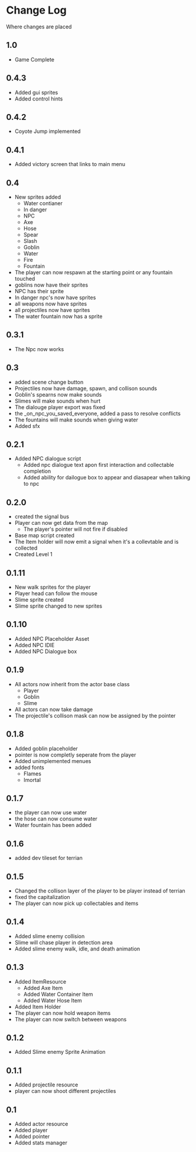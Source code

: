 # Change Log

Where changes are placed

## 1.0

* Game Complete

## 0.4.3

* Added gui sprites
* Added control hints

## 0.4.2

* Coyote Jump implemented

## 0.4.1

* Added victory screen that links to main menu

## 0.4

* New sprites added
	* Water contianer
	* In danger 
	* NPC
	* Axe
	* Hose
	* Spear
	* Slash
	* Goblin
	* Water
	* Fire
	* Fountain
* The player can now respawn at the starting point or any fountain touched
* goblins now have their sprites
* NPC has their sprite
* In danger npc's now have sprites
* all weapons now have sprites
* all projectiles now have sprites
* The water fountain now has a sprite

## 0.3.1

* The Npc now works

## 0.3

* added scene change button
* Projectiles now have damage, spawn, and collison sounds
* Goblin's spearns now make sounds
* Slimes will make sounds when hurt
* The dialouge player export was fixed
* the _on_npc_you_saved_everyone, added a pass to resolve conflicts
* The fountains will make sounds when giving water
* Added sfx

## 0.2.1
* Added NPC dialogue script
	* Added npc dialogue text apon first interaction and collectable completion 
	* Added ability for dailogue box to appear and diasapear when talking to npc


## 0.2.0

* created the signal bus
* Player can now get data from the map
  * The player's pointer will not fire if disabled
* Base map script created
* The Item holder will now emit a signal when it's a collevtable and is collected
* Created Level 1

## 0.1.11

* New walk sprites for the player
* Player head can follow the mouse
* Slime sprite created
* Slime sprite changed to new sprites

## 0.1.10

* Added NPC Placeholder Asset
* Added NPC IDlE
* Added NPC Dialogue box

## 0.1.9

* All actors now inherit from the actor base class
  * Player
  * Goblin
  * Slime
* All actors can now take damage
* The projectile's collison mask can now be assigned by the pointer

## 0.1.8

* Added goblin placeholder
* pointer is now completly seperate from the player
* Added unimplemented menues
* added fonts
	* Flames
	* Imortal

## 0.1.7

* the player can now use water
* the hose can now consume water
* Water fountain has been added

## 0.1.6

* added dev tileset for terrian

## 0.1.5

* Changed the collison layer of the player to be player instead of terrian
* fixed the capitalization
* The player can now pick up collectables and items

## 0.1.4

* Added slime enemy collision
* Slime will chase player in detection area 
* Added slime enemy walk, idle, and death animation

## 0.1.3

* Added ItemResource
	* Added Axe Item
	* Added Water Container Item
	* Added Water Hose Item
* Added Item Holder
* The player can now hold weapon items
* The player can now switch between weapons

## 0.1.2
* Added Slime enemy Sprite Animation 

## 0.1.1

* Added projectile resource
* player can now shoot different projectiles

## 0.1

* Added actor resource
* Added player
* Added pointer
* Added stats manager

